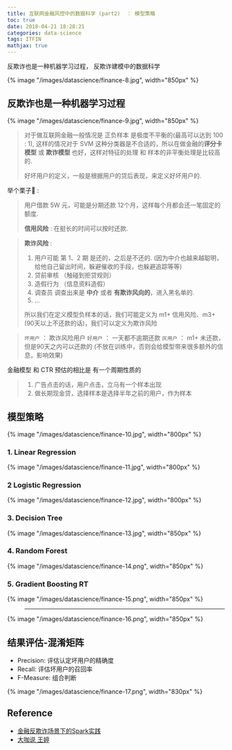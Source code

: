 ```yaml
---
title: 互联网金融风控中的数据科学 (part2)  ： 模型策略
toc: true
date: 2018-04-21 18:28:21
categories: data-science
tags: ITFIN
mathjax: true
---
```


反欺诈也是一种机器学习过程， 反欺诈建模中的数据科学

<!-- more -->

{% image "/images/datascience/finance-8.jpg", width="850px" %}

## 反欺诈也是一种机器学习过程

{% image "/images/datascience/finance-9.jpg", width="850px" %}

> 对于做互联网金融一般情况是 正负样本 是极度不平衡的(最高可以达到 100 : 1), 这样的情况对于 SVM 这种分类器是不合适的，所以在做金融的**评分卡模型** 或 **欺诈模型** 也好，这样对特征的处理 和 样本的非平衡处理是比较高的.
> 
> 好坏用户的定义，一般是根据用户的贷后表现，来定义好坏用户的.

举个栗子🌰 :
 
> 用户借款 5W 元，可能是分期还款 12个月，这样每个月都会还一笔固定的额度.
> 
> **信用风险** : 在挺长的时间可以按时还款.

> **欺诈风险** : 
> 
> 1. 用户可能 第 1、2 期 是还的，之后是不还的. 
>     (因为中介也越来越聪明，给他自己留出时间，躲避催收的手段，也躲避追踪等等)
> 2. 贷前审核 （触碰到拒贷规则）
> 3. 造假行为 （信息资料造假）
> 4. 调查员 调查出来是 **中介** 或者 **有欺诈风向的**，进入黑名单的.
> 5. ...
>
> 所以我们在定义模型负样本的话，我们可能定义为 m1+ 信用风险、m3+ (90天以上不还款的话)，我们可以定义为欺诈风险

> `坏用户` ： 欺诈风险用户
> `好用户` ： 一天都不逾期还款
> `灰用户` ： m1+ 未还款，但是90天之内可以还款的 (不放在训练中，否则会给模型带来很多额外的信息，影响效果)

金融模型 和 CTR 预估的相比是 有一个周期性质的

> 1. 广告点击的话，用户点击，立马有一个样本出现
> 2. 做长期现金贷，选择样本是选择半年之前的用户，作为样本

## 模型策略

{% image "/images/datascience/finance-10.jpg", width="800px" %}

### 1. Linear Regression

{% image "/images/datascience/finance-11.jpg", width="800px" %}

### 2 Logistic Regression

{% image "/images/datascience/finance-12.jpg", width="800px" %}

### 3. Decision Tree

{% image "/images/datascience/finance-13.jpg", width="850px" %}

### 4. Random Forest

{% image "/images/datascience/finance-14.png", width="850px" %}

### 5. Gradient Boosting RT

{% image "/images/datascience/finance-15.png", width="850px" %}

> ---

{% image "/images/datascience/finance-16.png", width="850px" %}

## 结果评估-混淆矩阵

- Precision: 评估认定坏用户的精确度
- Recall: 评估坏用户的召回率
- F-Measure: 组合判断

{% image "/images/datascience/finance-17.png", width="830px" %}

## Reference

- [金融反欺诈场景下的Spark实践][yirendai]
- [大咖说 王婷][daka]

[yirendai]: https://myslide.cn/slides/3199
[daka]: http://www.itdks.com/dakalive/detail/442

[img10]: /images/datascience/finance-10.jpg
[img11]: /images/datascience/finance-11.jpg
[img12]: /images/datascience/finance-12.jpg
[img13]: /images/datascience/finance-13.jpg
[img14]: /images/datascience/finance-14.jpg
[img15]: /images/datascience/finance-15.jpg
[img16]: /images/datascience/finance-16.jpg


